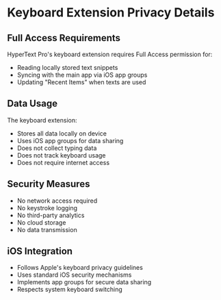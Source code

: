 # Keyboard Extension Privacy Details

## Full Access Requirements
HyperText Pro's keyboard extension requires Full Access permission for:
- Reading locally stored text snippets
- Syncing with the main app via iOS app groups
- Updating "Recent Items" when texts are used

## Data Usage
The keyboard extension:
- Stores all data locally on device
- Uses iOS app groups for data sharing
- Does not collect typing data
- Does not track keyboard usage
- Does not require internet access

## Security Measures
- No network access required
- No keystroke logging
- No third-party analytics
- No cloud storage
- No data transmission

## iOS Integration
- Follows Apple's keyboard privacy guidelines
- Uses standard iOS security mechanisms
- Implements app groups for secure data sharing
- Respects system keyboard switching
